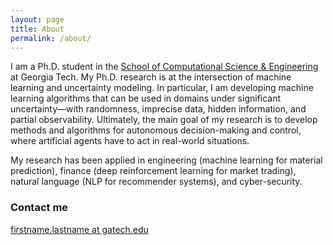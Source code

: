 ```yaml
---
layout: page
title: About
permalink: /about/
---
```


I am a Ph.D. student in the [School of Computational Science & Engineering](https://https://www.cse.gatech.edu/) at Georgia Tech. My Ph.D. research is at the intersection of machine learning and uncertainty modeling. In particular, I am developing machine learning algorithms that can be used in domains under significant uncertainty—with randomness, imprecise data, hidden information, and partial observability. Ultimately, the main goal of my research is to develop methods and algorithms for autonomous decision-making and control, where artificial agents have to act in real-world situations.

My research has been applied in engineering (machine learning for material prediction), finance (deep reinforcement learning for market trading), natural language (NLP for recommender systems), and cyber-security. 

### Contact me

[firstname.lastname at gatech.edu](mailto:email@domain.com)

